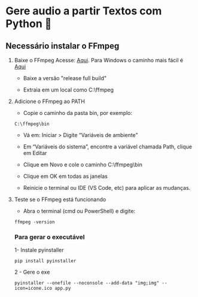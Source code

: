 # Gere audio a partir Textos com Python :rocket:

## Necessário instalar o FFmpeg
1. Baixe o FFmpeg Acesse: [Aqui](https://ffmpeg.org/download.html). Para Windows o caminho mais fácil é [Aqui](https://www.gyan.dev/ffmpeg/builds/)

    - Baixe a versão "release full build"  

    - Extraia em um local como C:\ffmpeg

2.  Adicione o FFmpeg ao PATH
    - Copie o caminho da pasta bin, por exemplo:
    ```
    C:\ffmpeg\bin
    ```

    - Vá em: Iniciar > Digite “Variáveis de ambiente”

    - Em “Variáveis do sistema”, encontre a variável chamada Path, clique em Editar

    - Clique em Novo e cole o caminho C:\ffmpeg\bin

    - Clique em OK em todas as janelas

    - Reinicie o terminal ou IDE (VS Code, etc) para aplicar as mudanças.
3. Teste se o FFmpeg está funcionando
    - Abra o terminal (cmd ou PowerShell) e digite:
    ```
    ffmpeg -version
    ```


    ### Para gerar o executável 
    1- Instale pyinstaller

    ```
    pip install pyinstaller
    ```
    2 - Gere o exe

    ```
    pyinstaller --onefile --noconsole --add-data "img;img" --icon=icone.ico app.py

    ```